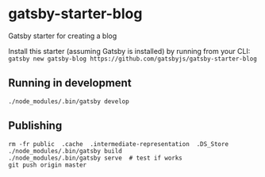 # gatsby-starter-blog
Gatsby starter for creating a blog

Install this starter (assuming Gatsby is installed) by running from your CLI:
`gatsby new gatsby-blog https://github.com/gatsbyjs/gatsby-starter-blog`

## Running in development

```
./node_modules/.bin/gatsby develop
```

## Publishing

```
rm -fr public  .cache  .intermediate-representation  .DS_Store
./node_modules/.bin/gatsby build
./node_modules/.bin/gatsby serve  # test if works
git push origin master
```

